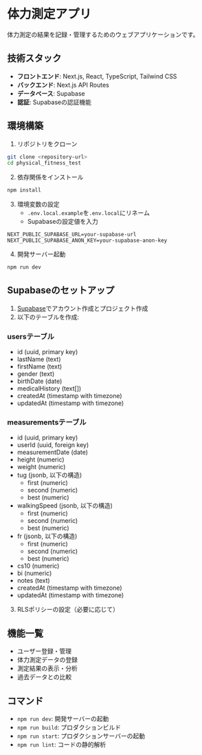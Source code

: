 # 体力測定アプリ

体力測定の結果を記録・管理するためのウェブアプリケーションです。

## 技術スタック

- **フロントエンド**: Next.js, React, TypeScript, Tailwind CSS
- **バックエンド**: Next.js API Routes
- **データベース**: Supabase
- **認証**: Supabaseの認証機能

## 環境構築

1. リポジトリをクローン
```bash
git clone <repository-url>
cd physical_fitness_test
```

2. 依存関係をインストール
```bash
npm install
```

3. 環境変数の設定
   - `.env.local.example`を`.env.local`にリネーム
   - Supabaseの設定値を入力
```
NEXT_PUBLIC_SUPABASE_URL=your-supabase-url
NEXT_PUBLIC_SUPABASE_ANON_KEY=your-supabase-anon-key
```

4. 開発サーバー起動
```bash
npm run dev
```

## Supabaseのセットアップ

1. [Supabase](https://supabase.com/)でアカウント作成とプロジェクト作成
2. 以下のテーブルを作成:

### usersテーブル
- id (uuid, primary key)
- lastName (text)
- firstName (text)
- gender (text)
- birthDate (date)
- medicalHistory (text[])
- createdAt (timestamp with timezone)
- updatedAt (timestamp with timezone)

### measurementsテーブル
- id (uuid, primary key)
- userId (uuid, foreign key)
- measurementDate (date)
- height (numeric)
- weight (numeric)
- tug (jsonb, 以下の構造)
  - first (numeric)
  - second (numeric)
  - best (numeric)
- walkingSpeed (jsonb, 以下の構造)
  - first (numeric)
  - second (numeric)
  - best (numeric)
- fr (jsonb, 以下の構造)
  - first (numeric)
  - second (numeric)
  - best (numeric)
- cs10 (numeric)
- bi (numeric)
- notes (text)
- createdAt (timestamp with timezone)
- updatedAt (timestamp with timezone)

3. RLSポリシーの設定（必要に応じて）

## 機能一覧

- ユーザー登録・管理
- 体力測定データの登録
- 測定結果の表示・分析
- 過去データとの比較

## コマンド

- `npm run dev`: 開発サーバーの起動
- `npm run build`: プロダクションビルド
- `npm run start`: プロダクションサーバーの起動
- `npm run lint`: コードの静的解析
